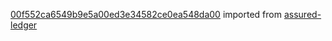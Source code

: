 [00f552ca6549b9e5a00ed3e34582ce0ea548da00](https://github.com/insolar/assured-ledger/commit/00f552ca6549b9e5a00ed3e34582ce0ea548da00) imported from [assured-ledger](https://github.com/insolar/assured-ledger)
